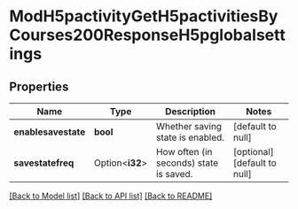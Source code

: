 # ModH5pactivityGetH5pactivitiesByCourses200ResponseH5pglobalsettings

## Properties

Name | Type | Description | Notes
------------ | ------------- | ------------- | -------------
**enablesavestate** | **bool** | Whether saving state is enabled. | [default to null]
**savestatefreq** | Option<**i32**> | How often (in seconds) state is saved. | [optional][default to null]

[[Back to Model list]](../README.md#documentation-for-models) [[Back to API list]](../README.md#documentation-for-api-endpoints) [[Back to README]](../README.md)


